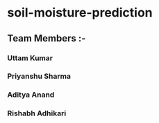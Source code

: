 # soil-moisture-prediction

## Team Members :-
### Uttam Kumar
### Priyanshu Sharma
### Aditya Anand
### Rishabh Adhikari
